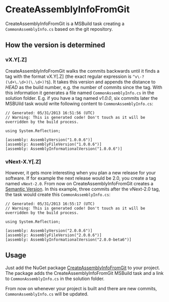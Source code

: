 # CreateAssemblyInfoFromGit

CreateAssemblyInfoFromGit is a MSBuild task creating a `CommonAssemblyInfo.cs` based on the git repository. 

## How the version is determined

### vX.Y[.Z]

CreateAssemblyInfoFromGit walks the commits backwards until it finds a tag with the format vX.Y[.Z] (the exact regular expression is `^v\-?(\d+\.\d+)(\.\d+)?$`). It takes this version and appends the distance to _HEAD_ as the build number, e.g. the number of commits since the tag. With this information it generates a file named `CommonAssemblyInfo.cs` in the solution folder. E.g. if you have a tag named _v1.0.0_, six commits later the MSBUild task would write following content to `CommonAssemblyInfo.cs`:

    // Generated: 05/31/2013 16:51:56 (UTC)
    // Warning: This is generated code! Don't touch as it will be overridden by the build process.
    
    using System.Reflection;
    
    [assembly: AssemblyVersion("1.0.0.6")]
    [assembly: AssemblyFileVersion("1.0.0.6")]
    [assembly: AssemblyInformationalVersion("1.0.0.6")]
    
### vNext-X.Y[.Z]

However, it gets more interesting when you plan a new release for your software. If for example the next release would be 2.0, you create a tag named `vNext-2.0`. From now on CreateAssemblyInfoFromGit creates a [Semantic Version](http://semver.org). In this example, three commits after the vNext-2.0 tag, the task would create this `CommonAssemblyInfo.cs`:

    // Generated: 05/31/2013 16:55:17 (UTC)
    // Warning: This is generated code! Don't touch as it will be overridden by the build process.
    
    using System.Reflection;
    
    [assembly: AssemblyVersion("2.0.0.6")]
    [assembly: AssemblyFileVersion("2.0.0.6")]
    [assembly: AssemblyInformationalVersion("2.0.0-beta6")]
    
## Usage

Just add the NuGet package [CreateAssemblyInfoFromGit](https://nuget.org/packages/CreateAssemblyInfoFromGit/) to your project. The package adds the CreateAssemblyInfoFromGit MSBuild task and a link to `CommonAssemblyInfo.cs` in the solution folder.

From now on whenever your project is built and there are new commits, `CommonAssemblyInfo.cs` will be updated.